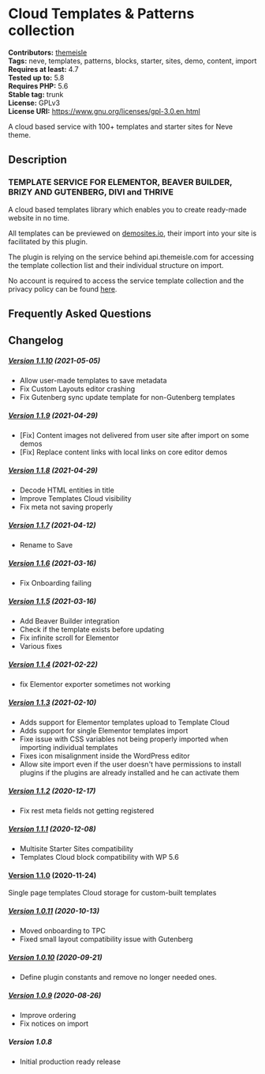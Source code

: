 # Cloud Templates & Patterns collection #
**Contributors:** [themeisle](https://profiles.wordpress.org/themeisle)  
**Tags:** neve, templates, patterns, blocks, starter, sites, demo, content, import  
**Requires at least:** 4.7  
**Tested up to:** 5.8  
**Requires PHP:** 5.6  
**Stable tag:** trunk  
**License:** GPLv3  
**License URI:** https://www.gnu.org/licenses/gpl-3.0.en.html  

A cloud based service with 100+ templates and starter sites for Neve theme.

## Description ##

### TEMPLATE SERVICE FOR ELEMENTOR, BEAVER BUILDER, BRIZY AND GUTENBERG, DIVI and THRIVE ###


A cloud based templates library which enables you to create ready-made website in no time.

All templates can be previewed on [demosites.io](https://demosites.io/), their import into your site is facilitated by this plugin.

The plugin is relying on the service behind api.themeisle.com for accessing the template collection list and their individual structure on import.

No account is required to access the service template collection and the privacy policy can be found [here](https://themeisle.com/privacy-policy/).

## Frequently Asked Questions ##

## Changelog ##

##### [Version 1.1.10](https://github.com/Codeinwp/templates-patterns-collection/compare/v1.1.9...v1.1.10) (2021-05-05)

- Allow user-made templates to save metadata
- Fix Custom Layouts editor crashing
- Fix Gutenberg sync update template for non-Gutenberg templates




##### [Version 1.1.9](https://github.com/Codeinwp/templates-patterns-collection/compare/v1.1.8...v1.1.9) (2021-04-29)

- [Fix] Content images not delivered from user site after import on some demos
- [Fix] Replace content links with local links on core editor demos




##### [Version 1.1.8](https://github.com/Codeinwp/templates-patterns-collection/compare/v1.1.7...v1.1.8) (2021-04-29)

- Decode HTML entities in title 
- Improve Templates Cloud visibility
- Fix meta not saving properly




##### [Version 1.1.7](https://github.com/Codeinwp/templates-patterns-collection/compare/v1.1.6...v1.1.7) (2021-04-12)

- Rename to Save

##### [Version 1.1.6](https://github.com/Codeinwp/templates-patterns-collection/compare/v1.1.5...v1.1.6) (2021-03-16)

- Fix Onboarding failing




##### [Version 1.1.5](https://github.com/Codeinwp/templates-patterns-collection/compare/v1.1.4...v1.1.5) (2021-03-16)

- Add Beaver Builder integration
- Check if the template exists before updating
- Fix infinite scroll for Elementor
- Various fixes




##### [Version 1.1.4](https://github.com/Codeinwp/templates-patterns-collection/compare/v1.1.3...v1.1.4) (2021-02-22)

- fix Elementor exporter sometimes not working




##### [Version 1.1.3](https://github.com/Codeinwp/templates-patterns-collection/compare/v1.1.2...v1.1.3) (2021-02-10)

- Adds support for Elementor templates upload to Template Cloud
- Adds support for single Elementor templates import
- Fixe issue with CSS variables not being properly imported when importing individual templates
- Fixes icon misalignment inside the WordPress editor
- Allow site import even if the user doesn't have permissions to install plugins if the plugins are already installed and he can activate them




##### [Version 1.1.2](https://github.com/Codeinwp/templates-patterns-collection/compare/v1.1.1...v1.1.2) (2020-12-17)

* Fix rest meta fields not getting registered




##### [Version 1.1.1](https://github.com/Codeinwp/templates-patterns-collection/compare/v1.1.0...v1.1.1) (2020-12-08)

- Multisite Starter Sites compatibility
- Templates Cloud block compatibility with WP 5.6




#### [Version 1.1.0](https://github.com/Codeinwp/templates-patterns-collection/compare/v1.0.11...v1.1.0) (2020-11-24)

Single page templates
Cloud storage for custom-built templates




##### [Version 1.0.11](https://github.com/Codeinwp/templates-patterns-collection/compare/v1.0.10...v1.0.11) (2020-10-13)

- Moved onboarding to TPC
- Fixed small layout compatibility issue with Gutenberg




##### [Version 1.0.10](https://github.com/Codeinwp/templates-patterns-collection/compare/v1.0.9...v1.0.10) (2020-09-21)

* Define plugin constants and remove no longer needed ones.




##### [Version 1.0.9](https://github.com/Codeinwp/templates-patterns-collection/compare/v1.0.8...v1.0.9) (2020-08-26)

* Improve ordering
* Fix notices on import




##### Version 1.0.8

* Initial production ready release








